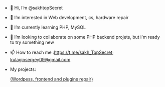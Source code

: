 - 👋 Hi, I’m @sakhtopSecret
- 👀 I’m interested in Web development, cs, hardware repair
- 🌱 I’m currently learning PHP, MySQL
- 💞️ I’m looking to collaborate on some PHP backend projets, but i'm ready to try something new
- 📫 How to reach me :https://t.me/sakh_TopSecret; 
                      kulaginsergey09@gmail.com
                      
- My projects: 
        <p><a href="https://cdut.yuzhno-sakh.ru" target="_blank"> (Wordpess, frontend and plugins repair)</a></p>

<!---
sakhtopSecret/sakhtopSecret is a ✨ special ✨ repository because its `README.md` (this file) appears on your GitHub profile.
You can click the Preview link to take a look at your changes.
--->
